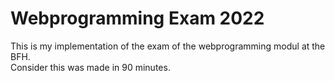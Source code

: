 # Webprogramming Exam 2022
This is my implementation of the exam of the webprogramming modul at the BFH.  
Consider this was made in 90 minutes.